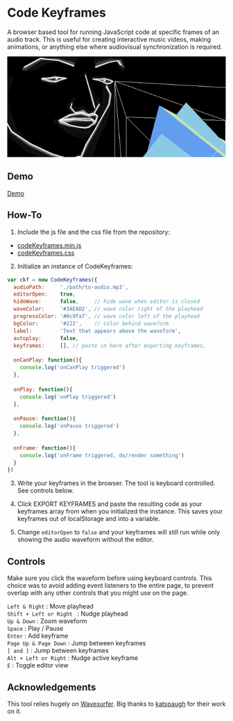 # Code Keyframes

A browser based tool for running JavaScript code at specific frames of an audio track. This is useful for creating interactive music videos, making animations, or anything else where audiovisual synchronization is required.

![alt text](https://raw.githubusercontent.com/gridwalk/codekeyframes/master/example/poster.png "Codekeyframes Demo Screenshot")

## Demo

[Demo](https://gridwalk.github.io/codekeyframes/example/)

## How-To

1. Include the js file and the css file from the repository:
- [codeKeyframes.min.js](https://github.com/gridwalk/codekeyframes/releases/latest)
- [codeKeyframes.css](https://github.com/gridwalk/codekeyframes/releases/latest)

2. Initialize an instance of CodeKeyframes:

```javascript
var ckf = new CodeKeyframes({
  audioPath:     './path/to-audio.mp3',
  editorOpen:    true,
  hideWave:      false,     // hide wave when editor is closed
  waveColor:     '#3AEAD2', // wave color right of the playhead
  progressColor: '#0c9fa7', // wave color left of the playhead
  bgColor:       '#222',    // color behind waveform
  label:         'Text that appears above the waveform',
  autoplay:      false,
  keyframes:     [], // paste in here after exporting keyframes,
  
  onCanPlay: function(){
  	console.log('onCanPlay triggered')
  },

  onPlay: function(){
  	console.log('onPlay triggered')
  },

  onPause: function(){
  	console.log('onPause triggered')
  },

  onFrame: function(){
  	console.log('onFrame triggered, do/render something')
  }
})
```

3. Write your keyframes in the browser. The tool is keyboard controlled. See controls below.

4. Click EXPORT KEYFRAMES and paste the resulting code as your keyframes array from when you initialized the instance. This saves your keyframes out of localStorage and into a variable.

5. Change `editorOpen` to `false` and your keyframes will still run while only showing the audio waveform without the editor.

## Controls

Make sure you click the waveform before using keyboard controls. This choice was to avoid adding event listeners to the entire page, to prevent overlap with any other controls that you might use on the page.

`Left & Right` : Move playhead<br>
`Shift + Left or Right ` : Nudge playhead<br>
`Up & Down` : Zoom waveform<br>
`Space` : Play / Pause<br>
`Enter` : Add keyframe<br>
`Page Up & Page Down` : Jump between keyframes<br>
`[ and ]` : Jump between keyframes<br>
`Alt + Left or Right` : Nudge active keyframe<br>
`E` : Toggle editor view

## Acknowledgements

This tool relies hugely on [Wavesurfer](https://wavesurfer-js.org/). Big thanks to [katspaugh](https://github.com/katspaugh/wavesurfer.js) for their work on it.